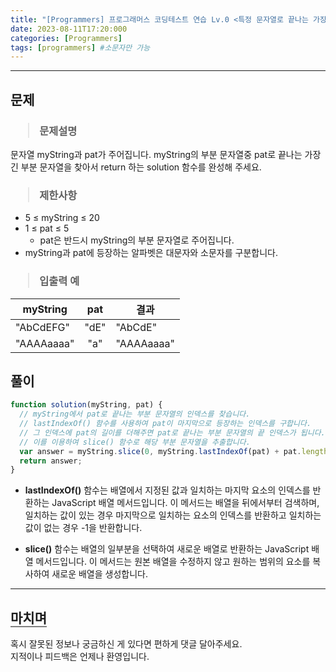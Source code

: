 ```yaml
---
title: "[Programmers] 프로그래머스 코딩테스트 연습 Lv.0 <특정 문자열로 끝나는 가장 긴 부분 문자열 찾기>"
date: 2023-08-11T17:20:000
categories: [Programmers]
tags: [programmers] #소문자만 가능
---
```


---

## <b>문제</b>

<h3><blockquote>문제설명
</blockquote></h3>

문자열 myString과 pat가 주어집니다. myString의 부분 문자열중 pat로 끝나는 가장 긴 부분 문자열을 찾아서 return 하는 solution 함수를 완성해 주세요.

<h3><blockquote>제한사항
</blockquote></h3>

- 5 ≤ myString ≤ 20
- 1 ≤ pat ≤ 5
  - pat은 반드시 myString의 부분 문자열로 주어집니다.
- myString과 pat에 등장하는 알파벳은 대문자와 소문자를 구분합니다.

<h3><blockquote>입출력 예
</blockquote></h3>

| myString   | pat  | 결과       |
| ---------- | :--: | ---------- |
| "AbCdEFG"  | "dE" | "AbCdE"    |
| "AAAAaaaa" | "a"  | "AAAAaaaa" |

## <b>풀이</b>

```js
function solution(myString, pat) {
  // myString에서 pat로 끝나는 부분 문자열의 인덱스를 찾습니다.
  // lastIndexOf() 함수를 사용하여 pat이 마지막으로 등장하는 인덱스를 구합니다.
  // 그 인덱스에 pat의 길이를 더해주면 pat로 끝나는 부분 문자열의 끝 인덱스가 됩니다.
  // 이를 이용하여 slice() 함수로 해당 부분 문자열을 추출합니다.
  var answer = myString.slice(0, myString.lastIndexOf(pat) + pat.length);
  return answer;
}
```

- <strong>lastIndexOf()</strong> 함수는 배열에서 지정된 값과 일치하는 마지막 요소의 인덱스를 반환하는 JavaScript 배열 메서드입니다. 이 메서드는 배열을 뒤에서부터 검색하며, 일치하는 값이 있는 경우 마지막으로 일치하는 요소의 인덱스를 반환하고 일치하는 값이 없는 경우 -1을 반환합니다.

- <strong>slice()</strong> 함수는 배열의 일부분을 선택하여 새로운 배열로 반환하는 JavaScript 배열 메서드입니다. 이 메서드는 원본 배열을 수정하지 않고 원하는 범위의 요소를 복사하여 새로운 배열을 생성합니다.

---

## <b style="border-bottom:2px solid gray"><b>마치며</b></b>

<P>혹시 잘못된 정보나 궁금하신 게 있다면 편하게 댓글 달아주세요.<br/>
지적이나 피드백은 언제나 환영입니다.</p>
